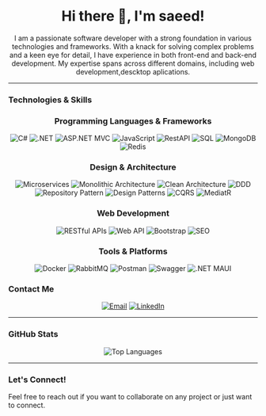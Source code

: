 <div align="center">
  <h1>Hi there 👋, I'm saeed!</h1>
  <p>I am a passionate software developer with a strong foundation in various technologies and frameworks. With a knack for solving complex problems and a keen eye for detail, I have experience in both front-end and back-end development. My expertise spans across different domains, including web development,descktop aplications.</p>
</div>

---

### Technologies & Skills

<div align="center">
  <h3>Programming Languages & Frameworks</h3>
  <img src="https://img.shields.io/badge/C%23-239120?style=for-the-badge&logo=c-sharp&logoColor=white" alt="C#"/>
  <img src="https://img.shields.io/badge/.NET-512BD4?style=for-the-badge&logo=.net&logoColor=white" alt=".NET"/>
  <img src="https://img.shields.io/badge/ASP.NET_MVC-5C2D91?style=for-the-badge&logo=.net&logoColor=white" alt="ASP.NET MVC"/>
  <img src="https://img.shields.io/badge/JavaScript-F7DF1E?style=for-the-badge&logo=javascript&logoColor=black" alt="JavaScript"/>
  <img src="https://img.shields.io/badge/Node.js-339933?style=for-the-badge&logo=nodedotjs&logoColor=white" alt="RestAPI"/>
  <img src="https://img.shields.io/badge/SQL-4479A1?style=for-the-badge&logo=postgresql&logoColor=white" alt="SQL"/>
  <img src="https://img.shields.io/badge/MongoDB-4EA94B?style=for-the-badge&logo=mongodb&logoColor=white" alt="MongoDB"/>
  <img src="https://img.shields.io/badge/Redis-DC382D?style=for-the-badge&logo=redis&logoColor=white" alt="Redis"/>
</div>

<div align="center">
  <h3>Design & Architecture</h3>
  <img src="https://img.shields.io/badge/Microservices-6DB33F?style=for-the-badge&logo=spring&logoColor=white" alt="Microservices"/>
  <img src="https://img.shields.io/badge/Monolithic Architecture-FF9900?style=for-the-badge&logo=architecture&logoColor=white" alt="Monolithic Architecture"/>
  <img src="https://img.shields.io/badge/Clean Architecture-47A248?style=for-the-badge&logo=clean&logoColor=white" alt="Clean Architecture"/>
  <img src="https://img.shields.io/badge/Domain-Driven Design-6DB33F?style=for-the-badge&logo=ddd&logoColor=white" alt="DDD"/>
  <img src="https://img.shields.io/badge/Repository Pattern-FFD700?style=for-the-badge&logo=pattern&logoColor=white" alt="Repository Pattern"/>
  <img src="https://img.shields.io/badge/Design Patterns-FF6384?style=for-the-badge&logo=design&logoColor=white" alt="Design Patterns"/>
  <img src="https://img.shields.io/badge/CQRS-0078D4?style=for-the-badge&logo=cqrs&logoColor=white" alt="CQRS"/>
  <img src="https://img.shields.io/badge/MediatR-61DAFB?style=for-the-badge&logo=mediatR&logoColor=white" alt="MediatR"/>
    
</div>

<div align="center">
  <h3>Web Development</h3>
  <img src="https://img.shields.io/badge/RESTful APIs-8DD6F9?style=for-the-badge&logo=restful&logoColor=black" alt="RESTful APIs"/>
  <img src="https://img.shields.io/badge/Web API-FFCA28?style=for-the-badge&logo=webapi&logoColor=black" alt="Web API"/>
  <img src="https://img.shields.io/badge/Bootstrap-7952B3?style=for-the-badge&logo=bootstrap&logoColor=white" alt="Bootstrap"/>
  <img src="https://img.shields.io/badge/SEO-4B4B4B?style=for-the-badge&logo=seo&logoColor=white" alt="SEO"/>
</div>

<div align="center">
  <h3>Tools & Platforms</h3>
  <img src="https://img.shields.io/badge/Docker-2496ED?style=for-the-badge&logo=docker&logoColor=white" alt="Docker"/>
  <img src="https://img.shields.io/badge/RabbitMQ-FF6600?style=for-the-badge&logo=rabbitmq&logoColor=white" alt="RabbitMQ"/>
  <img src="https://img.shields.io/badge/Postman-FF6C37?style=for-the-badge&logo=postman&logoColor=white" alt="Postman"/>
  <img src="https://img.shields.io/badge/Swagger-85EA2D?style=for-the-badge&logo=swagger&logoColor=black" alt="Swagger"/>
  <img src="https://img.shields.io/badge/.NET MAUI-512BD4?style=for-the-badge&logo=.net&logoColor=white" alt=".NET MAUI"/>
</div>

### Contact Me

<div align="center">
  <a href="mailto:safi.saeed1999@gmail.com"><img src="https://img.shields.io/badge/Email-D14836?style=for-the-badge&logo=gmail&logoColor=white" alt="Email"/></a>
  <a href="https://www.linkedin.com/in/erfan-jalili-951a4b180"><img src="https://img.shields.io/badge/LinkedIn-0077B5?style=for-the-badge&logo=linkedin&logoColor=white" alt="LinkedIn"/></a>
</div>

---

### GitHub Stats

<div align="center">
  <img src="https://github-readme-stats.vercel.app/api/top-langs/?username=SaeedSafi1999&layout=compact&theme=radical" alt="Top Languages"/>
</div>

---

### Let's Connect!

Feel free to reach out if you want to collaborate on any project or just want to connect.

